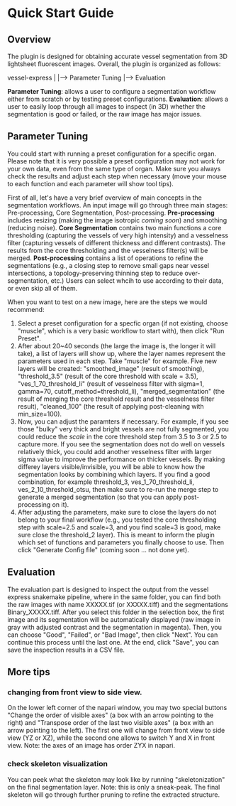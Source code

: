 # Quick Start Guide

## Overview

The plugin is designed for obtaining accurate vessel segmentation from 3D lightsheet fluorescent images. Overall, the plugin is organized as follows:

vessel-express
    |
    |--> Parameter Tuning
    |--> Evaluation 

**Parameter Tuning**: allows a user to configure a segmentation workflow either from scratch or by testing preset configurations. **Evaluation**: allows a user to easily loop through all images to inspect (in 3D) whether the segmentation is good or failed, or the raw image has major issues.


## Parameter Tuning

You could start with running a preset configuration for a specific organ. Please note that it is very possible a preset configuration may not work for your own data, even from the same type of organ. Make sure you always check the results and adjust each step when necessary (move your mouse to each function and each parameter will show tool tips). 

First of all, let's have a very brief overview of main concepts in the segmentation workflows. An input image will go through three main stages: Pre-processing, Core Segmentation, Post-processing. **Pre-processing** includes resizing (making the image isotropic *coming soon*) and smoothing (reducing noise). **Core Segmentation** contains two main functions a core thresholding (capturing the vessels of very high intensity) and a vesselness filter (capturing vessels of different thickness and different contrasts). The results from the core thresholding and the vesselness filter(s) will be merged. **Post-processing** contains a list of operations to refine the segmentations (e.g., a closing step to remove small gaps near vessel intersections, a topology-preserving thinning step to reduce over-segmentation, etc.) Users can select whcih to use according to their data, or even skip all of them.


When you want to test on a new image, here are the steps we would recommend:

1. Select a preset configuration for a specfic organ (if not existing, choose "muscle", which is a very basic workflow to start with), then click "Run Preset".
2. After about 20~40 seconds (the large the image is, the longer it will take), a list of layers will show up, where the layer names represent the parameters used in each step. Take "muscle" for example. Five new layers will be created: "smoothed_image" (result of smoothing), "threshold_3.5" (result of the core threshold with scale = 3.5), "ves_1_70_threshold_li" (result of vesselness filter with sigma=1, gamma=70, cutoff_method=threshold_li), "merged_segmentation" (the result of merging the core threshold result and the vesselness filter result), "cleaned_100" (the result of applying post-cleaning with min_size=100).
3. Now, you can adjust the paramters if necessary. For example, if you see those "bulky" very thick and bright vessels are not fully segmented, you could reduce the *scale* in the core threshold step from 3.5 to 3 or 2.5 to capture more. If you see the segmentation does not do well on vessels relatively thick, you could add another vesselness filter with larger sigma value to improve the performance on thicker vessels. By making differey layers visible/invisible, you will be able to know how the segmentation looks by combining which layers. If you find a good combination, for example threshold_3, ves_1_70_threshold_li, ves_2_10_threshold_otsu, then make sure to re-run the merge step to generate a merged segmentation (so that you can apply post-processing on it). 
4. After adjusting the parameters, make sure to close the layers do not belong to your final workflow (e.g., you tested the core thresholding step with scale=2.5 and scale=3, and you find scale=3 is good, make sure close the threshold_2 layer). This is meant to inform the plugin which set of functions and parameters you finally choose to use. Then click "Generate Config file" (coming soon ... not done yet).


## Evaluation

The evaluation part is designed to inspect the output from the vessel express snakemake pipeline, where in the same folder, you can find both the raw images with name XXXXX.tif (or XXXXX.tiff) and the segmentations Binary_XXXXX.tiff. After you select this folder in the selection box, the first image and its segmentation will be automatically displayed (raw image in gray with adjusted contrast and the segmentation in magenta). Then, you can choose "Good", "Failed", or "Bad Image", then click "Next". You can continue this process until the last one. At the end, click "Save", you can save the inspection results in a CSV file.


## More tips

### changing from front view to side view. 

On the lower left corner of the napari window, you may two special buttons "Change the order of visible axes" (a box with an arrow pointing to the right) and "Transpose order of the last two visible axes" (a box with an arrow pointing to the left). The first one will change from front view to side view (YZ or XZ), while the second one allows to switch Y and X in front view. Note: the axes of an image has order ZYX in napari.

### check skeleton visualization

You can peek what the skeleton may look like by running "skeletonization" on the final segmentation layer. Note: this is only a sneak-peak. The final skeleton will go through further pruning to refine the extracted structure.